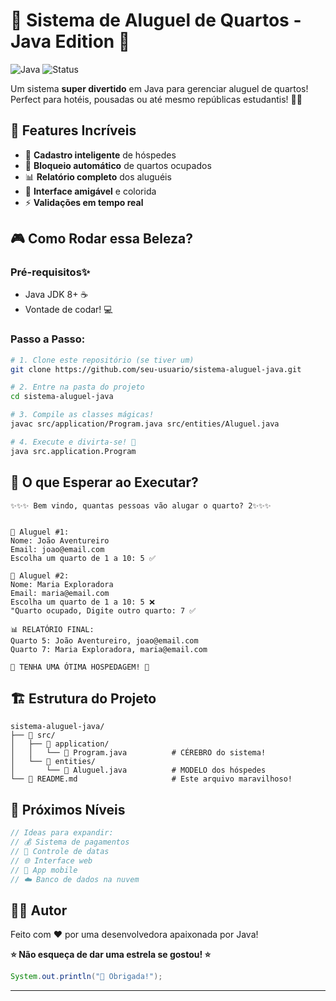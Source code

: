# 🏨 Sistema de Aluguel de Quartos - Java Edition 🚀

![Java](https://img.shields.io/badge/Java-17%2B-orange?style=for-the-badge&logo=java)
![Status](https://img.shields.io/badge/Status-Funcionando%20🎉-brightgreen?style=for-the-badge)

Um sistema **super divertido** em Java para gerenciar aluguel de quartos! Perfect para hotéis, pousadas ou até mesmo repúblicas estudantis! 🏩✨

## 🌟 **Features Incríveis**

- 🎯 **Cadastro inteligente** de hóspedes
- 🚫 **Bloqueio automático** de quartos ocupados
- 📊 **Relatório completo** dos aluguéis
- 💫 **Interface amigável** e colorida
- ⚡ **Validações em tempo real**

## 🎮 **Como Rodar essa Beleza?**

### **Pré-requisitos✨**
- Java JDK 8+ ☕
- Vontade de codar! 💻

### **Passo a Passo:**

```bash
# 1. Clone este repositório (se tiver um)
git clone https://github.com/seu-usuario/sistema-aluguel-java.git

# 2. Entre na pasta do projeto
cd sistema-aluguel-java

# 3. Compile as classes mágicas!
javac src/application/Program.java src/entities/Aluguel.java

# 4. Execute e divirta-se! 🎉
java src.application.Program
```

## 🎯 **O que Esperar ao Executar?**

```
✨✨✨ Bem vindo, quantas pessoas vão alugar o quarto? 2✨✨✨


🎪 Aluguel #1:
Nome: João Aventureiro
Email: joao@email.com
Escolha um quarto de 1 a 10: 5 ✅

🎪 Aluguel #2:
Nome: Maria Exploradora  
Email: maria@email.com
Escolha um quarto de 1 a 10: 5 ❌
"Quarto ocupado, Digite outro quarto: 7 ✅

📊 RELATÓRIO FINAL:
Quarto 5: João Aventureiro, joao@email.com
Quarto 7: Maria Exploradora, maria@email.com

🎉 TENHA UMA ÓTIMA HOSPEDAGEM! 🎉
```

## 🏗️ **Estrutura do Projeto**

```
sistema-aluguel-java/
├── 📁 src/
│   ├── 📁 application/
│   │   └── 🎯 Program.java          # CÉREBRO do sistema!
│   └── 📁 entities/
│       └── 👥 Aluguel.java          # MODELO dos hóspedes
└── 📖 README.md                     # Este arquivo maravilhoso!
```

## 🚀 **Próximos Níveis**

```java
// Ideas para expandir:
// 💰 Sistema de pagamentos
// 📅 Controle de datas
// 🌐 Interface web
// 📱 App mobile
// ☁️ Banco de dados na nuvem
```

## 👨‍💻 **Autor**

Feito com ❤️ por uma desenvolvedora apaixonada por Java!


**⭐ Não esqueça de dar uma estrela se gostou! ⭐**

```java
System.out.println("🚀 Obrigada!");
```

---
